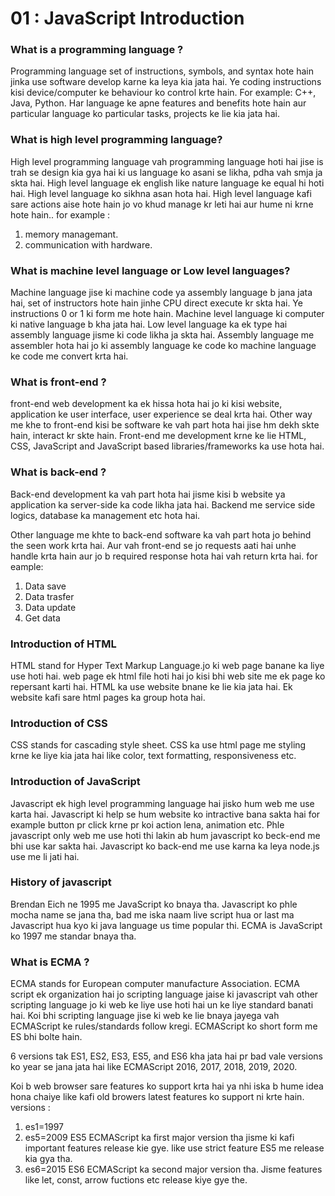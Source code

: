 # 01 : JavaScript Introduction

### What is a programming language ?

Programming language set of instructions, symbols, and syntax hote hain jinka use software develop karne ka leya kia jata hai. Ye coding instructions kisi device/computer ke behaviour ko control krte hain. For example: C++, Java, Python. Har language ke apne features and benefits hote hain aur particular language ko particular tasks, projects ke lie kia jata hai.

### What is high level programming language?

High level programming language vah programming language hoti hai jise is trah se design kia gya hai ki us language ko asani se likha, pdha vah smja ja skta hai. High level language ek english like nature language ke equal hi hoti hai. High level language ko sikhna asan hota hai. High level language kafi sare actions aise hote hain jo vo khud manage kr leti hai aur hume ni krne hote hain.. for example :

1. memory managemant.
2. communication with hardware.

### What is machine level language or Low level languages?

Machine language jise ki machine code ya assembly language b jana jata hai, set of instructors hote hain jinhe CPU direct execute kr skta hai. Ye instructions 0 or 1 ki form me hote hain. Machine level language ki computer ki native language b kha jata hai. Low level language ka ek type hai assembly language jisme ki code likha ja skta hai. Assembly language me assembler hota hai jo ki assembly language ke code ko machine language ke code me convert krta hai.

### What is front-end ?

front-end web development ka ek hissa hota hai jo ki kisi website, application ke user interface, user experience se deal krta hai. Other way me khe to front-end kisi be software ke vah part hota hai jise hm dekh skte hain, interact kr skte hain. Front-end me development krne ke lie HTML, CSS, JavaScript and JavaScript based libraries/frameworks ka use hota hai.

### What is back-end ?

Back-end development ka vah part hota hai jisme kisi b website ya application ka server-side ka code likha jata hai. Backend me service side logics, database ka management etc hota hai.

Other language me khte to back-end software ka vah part hota jo behind the seen work krta hai. Aur vah front-end se jo requests aati hai unhe handle krta hain aur jo b required response hota hai vah return krta hai.
for eample:

1. Data save
2. Data trasfer
3. Data update
4. Get data

### Introduction of HTML

HTML stand for Hyper Text Markup Language.jo ki web page banane ka liye use hoti
hai. web page ek html file hoti hai jo kisi bhi web site me ek page ko repersant
karti hai. HTML ka use website bnane ke lie kia jata hai. Ek website kafi sare html pages ka group hota hai.

### Introduction of CSS

CSS stands for cascading style sheet. CSS ka use html page me styling krne ke liye kia jata hai like color, text formatting, responsiveness etc.

### Introduction of JavaScript

Javascript ek high level programming language hai jisko hum web me use karta hai. Javascript ki help se hum website ko intractive bana sakta hai for example button pr click krne pr koi action lena, animation etc. Phle javascript only web me use hoti thi lakin ab hum javascript ko beck-end me bhi use kar sakta hai. Javascript ko back-end me use karna ka leya node.js use me li jati hai.

### History of javascript

Brendan Eich ne 1995 me JavaScript ko bnaya tha. Javascript ko phle mocha name se jana tha, bad me iska naam live script hua or last ma Javascript hua kyo ki java language us time popular thi. ECMA is JavaScript ko 1997 me standar bnaya tha.

### What is ECMA ?

ECMA stands for European computer manufacture Association. ECMA script ek organization hai jo scripting language jaise ki javascript vah other scripting language jo ki web ke liye use hoti hai un ke liye standard banati hai. Koi bhi scripting language jise ki web ke lie bnaya jayega vah ECMAScript ke rules/standards follow kregi. ECMAScript ko short form me ES bhi bolte hain.

6 versions tak ES1, ES2, ES3, ES5, and ES6 kha jata hai pr bad vale versions ko year se jana jata hai like ECMAScript 2016, 2017, 2018, 2019, 2020.

Koi b web browser sare features ko support krta hai ya nhi iska b hume idea hona chaiye like kafi old browers latest features ko support ni krte hain.
versions :

1. es1=1997
2. es5=2009 ES5 ECMAScript ka first major version tha jisme ki kafi important features release kie gye. like use strict feature ES5 me release kia gya tha.
3. es6=2015 ES6 ECMAScript ka second major version tha. Jisme features like let, const, arrow fuctions etc release kiye gye the.
